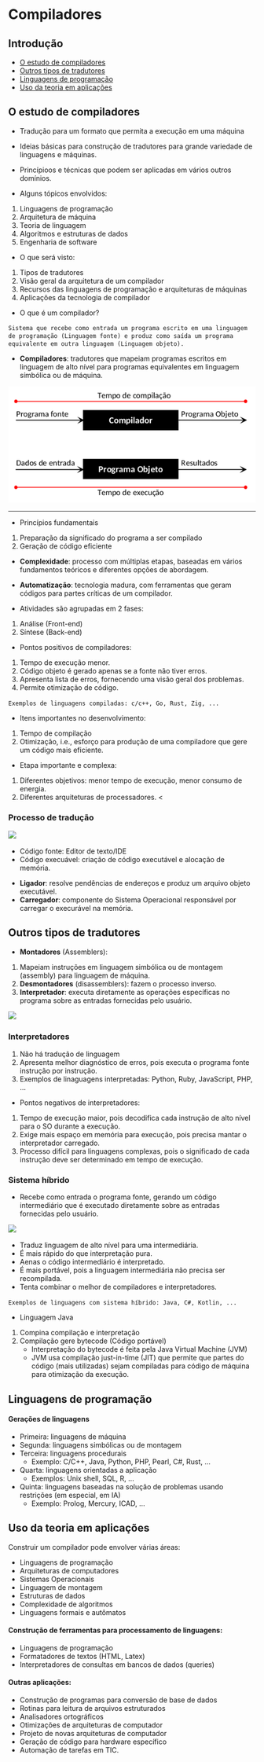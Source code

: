 # Compiladores
## Introdução

- [O estudo de compiladores](#o-estudo-de-compiladores)
- [Outros tipos de tradutores](#outros-tipos-de-tradutores)
- [Linguagens de programação](#linguagens-de-programação)
- [Uso da teoria em aplicações](#uso-da-teoria-em-aplicações)

## O estudo de compiladores
* Tradução para um formato que permita a execução em uma máquina
* Ideias básicas para construção de tradutores para grande variedade de linguagens e máquinas.
* Princípioos e técnicas que podem ser aplicadas em vários outros domínios.

* Alguns tópicos envolvidos:
1.  Linguagens de programação
2. Arquitetura de máquina
3. Teoria de linguagem
4. Algoritmos e estruturas de dados
5. Engenharia de software

* O que será visto:
1. Tipos de tradutores
2. Visão geral da arquitetura de um compilador
3. Recursos das linguagens de programação e arquiteturas de máquinas
4. Aplicações da tecnologia de compilador

* O que é um compilador?

```
Sistema que recebe como entrada um programa escrito em uma linguagem de programação (Linguagem fonte) e produz como saída um programa equivalente em outra linguagem (Linguagem objeto).
```

* <b>Compiladores</b>: tradutores que mapeiam programas escritos em linguagem de alto nível para programas equivalentes em linguagem símbólica ou de máquina.

<img src="https://raw.githubusercontent.com/Compilers-INF0337-2024-1/studies/main/parte01/img01.png">

<hr/>



* Princípios fundamentais
1. Preparação da significado do programa a ser compilado
2. Geração de código eficiente

* <b>Complexidade</b>: processo com múltiplas etapas, baseadas em vários fundamentos teóricos e diferentes opções de abordagem.
* <b>Automatização</b>: tecnologia madura, com ferramentas que geram códigos para partes críticas de um compilador.

* Atividades são agrupadas em 2 fases:
1. Análise (Front-end)
2. Síntese (Back-end)

* Pontos positivos de compiladores:
1. Tempo de execução menor.
2. Código objeto é gerado apenas se a fonte não tiver erros.
3. Apresenta lista de erros, fornecendo uma visão geral dos problemas.
4. Permite otimização de código.

```Exemplos de linguagens compiladas: c/c++, Go, Rust, Zig, ...```

* Itens importantes no desenvolvimento:
1. Tempo de compilação
2. Otimização, i.e., esforço para produção de uma compiladore que gere um código mais eficiente.
* Etapa importante e complexa:
1. Diferentes objetivos: menor tempo de execução, menor consumo de energia.
2. Diferentes arquiteturas de processadores.
<
### Processo de tradução

<img src="https://raw.githubusercontent.com/Compilers-INF0337-2024-1/studies/main/parte01/img02.png">

- Código fonte: Editor de texto/IDE
- Código execuável: criação de código executável e alocação de memória.

* <b>Ligador</b>: resolve pendências de endereços e produz um arquivo objeto executável.
* <b>Carregador</b>: componente do Sistema Operacional responsável por carregar o execurável na memória.


## Outros tipos de tradutores
* <b>Montadores</b> (Assemblers):
1. Mapeiam instruções em linguagem simbólica ou de montagem (assembly) para linguagem de máquina.
2. <b>Desmontadores</b> (disassemblers): fazem o processo inverso.
3. <b>Interpretador</b>: executa diretamente as operações específicas no programa sobre as entradas fornecidas pelo usuário.

<img src="https://raw.githubusercontent.com/Compilers-INF0337-2024-1/studies/main/parte01/img03.png">


### Interpretadores
1. Não há tradução de linguagem
2. Apresenta melhor diagnóstico de erros, pois executa o programa fonte instrução por instrução.
3. Exemplos de linaguagens interpretadas: Python, Ruby, JavaScript, PHP, ...

* Pontos negativos de interpretadores:
1. Tempo de execução maior, pois decodifica cada instrução de alto nível para o SO durante a execução.
2. Exige mais espaço em memória para execução, pois precisa mantar o interpretador carregado.
3. Processo difícil para linguagens complexas, pois o significado de cada instrução deve ser determinado em tempo de execução.

### Sistema híbrido
* Recebe como entrada o programa fonte, gerando um código intermediário que é executado diretamente sobre as entradas fornecidas pelo usuário.

<img src="https://raw.githubusercontent.com/Compilers-INF0337-2024-1/studies/main/parte01/img04.png">

* Traduz linguagem de alto nível para uma intermediária.
* É mais rápido do que interpretação pura.
* Aenas o código intermediário é interpretado.
* É mais portável, pois a linguagem intermediária não precisa ser recompilada.
* Tenta combinar o melhor de compiladores e interpretadores.

```Exemplos de linguagens com sistema híbrido: Java, C#, Kotlin, ...```

* Linguagem Java
1. Compina compilação e interpretação
2. Compilação gere bytecode (Código portável)
    * Interpretação do bytecode é feita pela Java Virtual Machine (JVM)
    * JVM usa compilação just-in-time (JIT) que permite que partes do código (mais utilizadas) sejam compiladas para código de máquina para otimização da execução.



## Linguagens de programação
#### Gerações de linguagens
* Primeira: linguagens de máquina
* Segunda: linguagens simbólicas ou de montagem
* Terceira: linguagens procedurais
    * Exemplo: C/C++, Java, Python, PHP, Pearl, C#, Rust, ...
* Quarta: linguagens orientadas a aplicação
    * Exemplos: Unix shell, SQL, R, ...
* Quinta: linguagens baseadas na solução de problemas usando restrições (em especial, em IA)
    * Exemplo: Prolog, Mercury, ICAD, ...

## Uso da teoria em aplicações
Construir um compilador pode envolver várias áreas:
* Linguagens de programação
* Arquiteturas de computadores
* Sistemas Operacionais
* Linguagem de montagem
* Estruturas de dados
* Complexidade de algoritmos
* Linguagens formais e autômatos

#### Construção de ferramentas para processamento de linguagens:
* Linguagens de programação
* Formatadores de textos (HTML, Latex)
* Interpretadores de consultas em bancos de dados (queries)
#### Outras aplicações:
* Construção de programas para conversão de base de dados
* Rotinas para leitura de arquivos estruturados
* Analisadores ortográficos
* Otimizações de arquiteturas de computador
* Projeto de novas arquiteturas de computador
* Geração de código para hardware específico
* Automação de tarefas em TIC.
